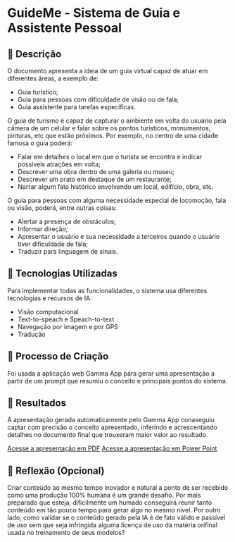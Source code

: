 # GuideMe - Sistema de Guia e Assistente Pessoal

## 📒 Descrição
O documento apresenta a ideia de um guia virtual capaz de atuar em diferentes áreas, a exemplo de:
- Guia turístico;
- Guia para pessoas com dificuldade de visão ou de fala;
- Guia assistente para tarefas específicas.

O guia de turismo é capaz de capturar o ambiente em volta do usuário pela câmera de um celular e falar sobre os pontos turísticos, monumentos, pinturas, etc que estão próximos. Por exemplo, no centro de uma cidade famosa o guia poderá:
- Falar em detalhes o local em que o turista se encontra e indicar possíveis atrações em volta;
- Descrever uma obra dentro de uma galeria ou museu;
- Descrever um prato em destaque de um restaurante;
- Narrar algum fato histórico envolvendo um local, edifício, obra, etc.

O guia para pessoas com alguma necessidade especial de locomoção, fala ou visão, poderá, entre outras coisas:
- Alertar a presença de obstáculos;
- Informar direção;
- Apresentar o usuário e sua necessidade a terceiros quando o usuário tiver dificuldade de fala;
- Traduzir para linguagem de sinais.

## 🤖 Tecnologias Utilizadas
Para implementar todas as funcionalidades, o sistema usa diferentes tecnologias e recursos de IA:
- Visão computacional
- Text-to-speach e Speach-to-text
- Navegação por imagem e por GPS
- Tradução
        
## 🧐 Processo de Criação
Foi usada a aplicação web Gamma App para gerar uma apresentação a partir de um prompt que resumiu o conceito e principais pontos do sistema.

## 🚀 Resultados
A apresentação gerada automaticamente pelo Gamma App conaseguiu captar com precisão o conceito apresentado, inferindo e acrescentando detalhes no documento final que trouxeram maior valor ao resultado. 

[Acesse a apresentação em PDF](Guia%20virtual.pdf)
[Acesse a apresentação em Power Point](Guia%20virtual.pptx)

## 💭 Reflexão (Opcional)
Criar conteúdo ao mesmo tempo inovador e natural a ponto de ser recebido como uma produção 100% humana é um grande desafio. Por mais preparado que esteja, dificilmente um humado conseguirá reunir tanto conteúdo em tão pouco tempo para gerar algo no mesmo nível. Por outro lado, como validar se o conteúdo gerado pela IA é de fato válido e passível de uso sem que seja infringida alguma licença de uso da matéria orifinal usada no treinamento de seus modelos?
